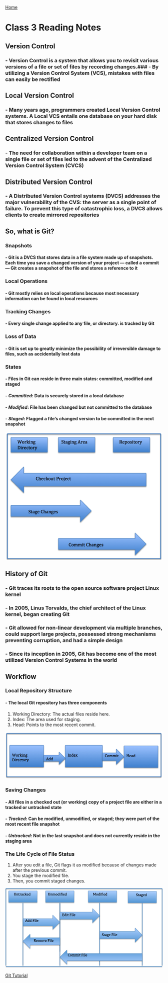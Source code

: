 [Home](https://pgmorales76.github.io/reading_notes/)
# Class 3 Reading Notes

## Version Control

### - Version Control is a system that allows you to revisit various versions of a file or set of files by recording changes.### - By utilizing a Version Control System (VCS), mistakes with files can easily be rectified

## Local Version Control

### - Many years ago, programmers created Local Version Control systems. A Local VCS entails one database on your hard disk that stores changes to files

## Centralized Version Control

### - The need for collaboration within a developer team on a single file or set of files led to the advent of the Centralized Version Control System (CVCS)

## Distributed Version Control

### - A Distributed Version Control systems (DVCS) addresses the major vulnerability of the CVS: the server as a single point of failure. To prevent this type of catastrophic loss, a DVCS allows clients to create mirrored repositories

## So, what is Git?

### Snapshots

#### - Git is a DVCS that stores data in a file system made up of snapshots. Each time you save a changed version of your project — called a commit — Git creates a snapshot of the file and stores a reference to it

### Local Operations

#### - Git mostly relies on local operations because most necessary information can be found in local resources

### Tracking Changes

#### - Every single change applied to any file, or directory. is tracked by Git

### Loss of Data

#### - Git is set up to greatly minimize the possibility of irreversible damage to files, such as accidentally lost data

### States

#### - Files in Git can reside in three main states: committed, modified and staged

#### - *Committed*: Data is securely stored in a local database

#### - *Modified*: File has been changed but not committed to the database

#### - *Staged*: Flagged a file’s changed version to be committed in the next snapshot

![Git states](/images/git_wit_it.png)

## History of Git

### - Git traces its roots to the open source software project Linux kernel

### - In 2005, Linus Torvalds, the chief architect of the Linux kernel, began creating Git

### - Git allowed for non-linear development via multiple branches, could support large projects, possessed strong mechanisms preventing corruption, and had a simple design

### - Since its inception in 2005, Git has become one of the most utilized Version Control Systems in the world

## Workflow

### Local Repository Structure

#### - The local Git repository has three components

1. Working Directory: The actual files reside here.
2. Index: The area used for staging.
3. Head: Points to the most recent commit.

![Git workflow](/images/git_wit_it_2.png)

### Saving Changes

#### - All files in a checked out (or working) copy of a project file are either in a tracked or untracked state

#### - *Tracked*: Can be modified, unmodified, or staged; they were part of the most recent file snapshot

#### - *Untracked*: Not in the last snapshot and does not currently reside in the staging area

### The Life Cycle of File Status

1. After you edit a file, Git flags it as modified because of changes made after the previous commit.
2. You stage the modified file.
3. Then, you commit staged changes.

![File Status Life Cycle](/images/git_wit_it_3.png)

[Git Tutorial](https://blog.udemy.com/git-tutorial-a-comprehensive-guide/)

